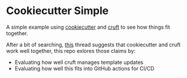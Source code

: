 # Cookiecutter Simple

A simple example using <a href='https://github.com/cookiecutter/cookiecutter'>cookiecutter</a> and <a href='https://github.com/cruft/cruft'>cruft</a> to see how things fit together.

After a bit of searching, <a href='https://github.com/cookiecutter/cookiecutter/issues/784'>this</a> thread suggests that cookiecutter and cruft work well together, this repo exlores those claims by:

+ Evaluating how well cruft manages template updates
+ Evaluating how well this fits into GitHub actions for CI/CD